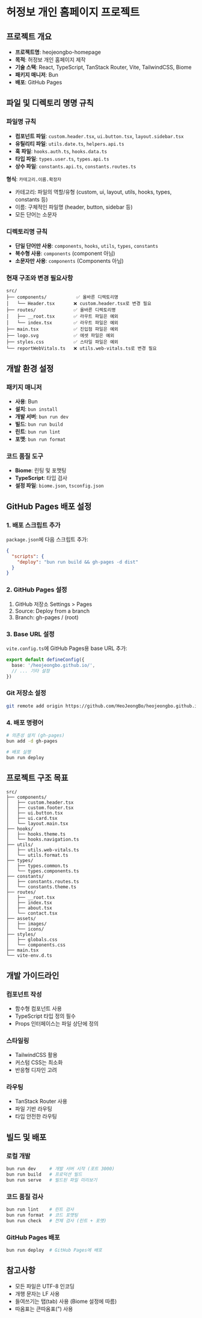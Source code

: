 # 허정보 개인 홈페이지 프로젝트

## 프로젝트 개요
- **프로젝트명**: heojeongbo-homepage
- **목적**: 허정보 개인 홈페이지 제작
- **기술 스택**: React, TypeScript, TanStack Router, Vite, TailwindCSS, Biome
- **패키지 매니저**: Bun
- **배포**: GitHub Pages

## 파일 및 디렉토리 명명 규칙

### 파일명 규칙
- **컴포넌트 파일**: `custom.header.tsx`, `ui.button.tsx`, `layout.sidebar.tsx` 
- **유틸리티 파일**: `utils.date.ts`, `helpers.api.ts`
- **훅 파일**: `hooks.auth.ts`, `hooks.data.ts`
- **타입 파일**: `types.user.ts`, `types.api.ts`
- **상수 파일**: `constants.api.ts`, `constants.routes.ts`

**형식**: `카테고리.이름.확장자`
- 카테고리: 파일의 역할/유형 (custom, ui, layout, utils, hooks, types, constants 등)
- 이름: 구체적인 파일명 (header, button, sidebar 등)
- 모든 단어는 소문자

### 디렉토리명 규칙
- **단일 단어만 사용**: `components`, `hooks`, `utils`, `types`, `constants`
- **복수형 사용**: `components` (component 아님)
- **소문자만 사용**: `components` (Components 아님)

### 현재 구조와 변경 필요사항
```
src/
├── components/           ✅ 올바른 디렉토리명
│   └── Header.tsx       ❌ custom.header.tsx로 변경 필요
├── routes/              ✅ 올바른 디렉토리명  
│   ├── __root.tsx       ✅ 라우트 파일은 예외
│   └── index.tsx        ✅ 라우트 파일은 예외
├── main.tsx             ✅ 진입점 파일은 예외
├── logo.svg             ✅ 에셋 파일은 예외
├── styles.css           ✅ 스타일 파일은 예외
└── reportWebVitals.ts   ❌ utils.web-vitals.ts로 변경 필요
```

## 개발 환경 설정

### 패키지 매니저
- **사용**: Bun
- **설치**: `bun install`
- **개발 서버**: `bun run dev`
- **빌드**: `bun run build`
- **린트**: `bun run lint`
- **포맷**: `bun run format`

### 코드 품질 도구
- **Biome**: 린팅 및 포맷팅
- **TypeScript**: 타입 검사
- **설정 파일**: `biome.json`, `tsconfig.json`

## GitHub Pages 배포 설정

### 1. 배포 스크립트 추가
`package.json`에 다음 스크립트 추가:
```json
{
  "scripts": {
    "deploy": "bun run build && gh-pages -d dist"
  }
}
```

### 2. GitHub Pages 설정
1. GitHub 저장소 Settings > Pages
2. Source: Deploy from a branch
3. Branch: gh-pages / (root)

### 3. Base URL 설정
`vite.config.ts`에 GitHub Pages용 base URL 추가:
```typescript
export default defineConfig({
  base: '/heojeongbo.github.io/',
  // ... 기타 설정
})
```

### Git 저장소 설정
```bash
git remote add origin https://github.com/HeoJeongBo/heojeongbo.github.io.git
```

### 4. 배포 명령어
```bash
# 의존성 설치 (gh-pages)
bun add -d gh-pages

# 배포 실행
bun run deploy
```

## 프로젝트 구조 목표

```
src/
├── components/
│   ├── custom.header.tsx
│   ├── custom.footer.tsx
│   ├── ui.button.tsx
│   ├── ui.card.tsx
│   └── layout.main.tsx
├── hooks/
│   ├── hooks.theme.ts
│   └── hooks.navigation.ts
├── utils/
│   ├── utils.web-vitals.ts
│   └── utils.format.ts
├── types/
│   ├── types.common.ts
│   └── types.components.ts
├── constants/
│   ├── constants.routes.ts
│   └── constants.theme.ts
├── routes/
│   ├── __root.tsx
│   ├── index.tsx
│   ├── about.tsx
│   └── contact.tsx
├── assets/
│   ├── images/
│   └── icons/
├── styles/
│   ├── globals.css
│   └── components.css
├── main.tsx
└── vite-env.d.ts
```

## 개발 가이드라인

### 컴포넌트 작성
- 함수형 컴포넌트 사용
- TypeScript 타입 정의 필수
- Props 인터페이스는 파일 상단에 정의

### 스타일링
- TailwindCSS 활용
- 커스텀 CSS는 최소화
- 반응형 디자인 고려

### 라우팅
- TanStack Router 사용
- 파일 기반 라우팅
- 타입 안전한 라우팅

## 빌드 및 배포

### 로컬 개발
```bash
bun run dev     # 개발 서버 시작 (포트 3000)
bun run build   # 프로덕션 빌드
bun run serve   # 빌드된 파일 미리보기
```

### 코드 품질 검사
```bash
bun run lint    # 린트 검사
bun run format  # 코드 포맷팅
bun run check   # 전체 검사 (린트 + 포맷)
```

### GitHub Pages 배포
```bash
bun run deploy  # GitHub Pages에 배포
```

## 참고사항
- 모든 파일은 UTF-8 인코딩
- 개행 문자는 LF 사용
- 들여쓰기는 탭(tab) 사용 (Biome 설정에 따름)
- 따옴표는 큰따옴표(") 사용